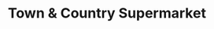 ---
title: "Town & Country Supermarket"
url: /bellevue/town-und-country-supermarket/
shop: Supermarkt
---